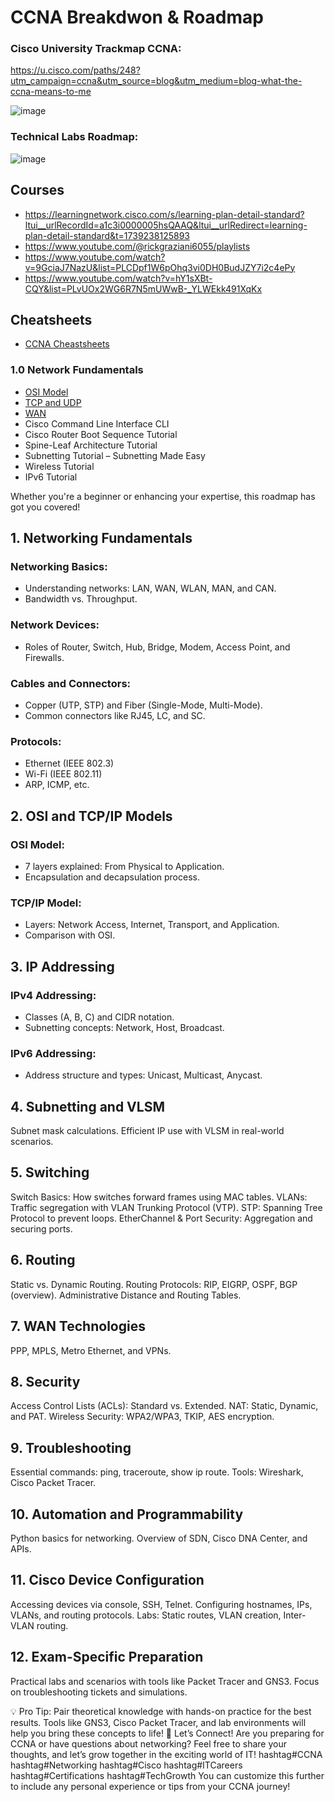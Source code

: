 # CCNA Breakdwon & Roadmap

### Cisco University Trackmap CCNA:

https://u.cisco.com/paths/248?utm_campaign=ccna&utm_source=blog&utm_medium=blog-what-the-ccna-means-to-me

![image](https://github.com/user-attachments/assets/76ac865d-6a3b-4145-8d6e-cfe6f22654c5)

### Technical Labs Roadmap:

![image](https://github.com/user-attachments/assets/a22b9a55-bf2b-447b-a47f-386b79b2b554)

## Courses

- https://learningnetwork.cisco.com/s/learning-plan-detail-standard?ltui__urlRecordId=a1c3i0000005hsQAAQ&ltui__urlRedirect=learning-plan-detail-standard&t=1739238125893
- https://www.youtube.com/@rickgraziani6055/playlists
- https://www.youtube.com/watch?v=9GciaJ7NazU&list=PLCDpf1W6pOhq3vi0DH0BudJZY7i2c4ePy
- https://www.youtube.com/watch?v=hY1sXBt-CQY&list=PLvUOx2WG6R7N5mUWwB-_YLWEkk491XqKx


## Cheatsheets

- [CCNA Cheastsheets](https://www.scribd.com/document/311054157/CCNA-Cheat-sheet)

### 1.0 Network Fundamentals

- [OSI Model](https://github.com/Fz3r0/Fz3r0_-_802.3_Ethernet_-_Knowledge-Base/blob/main/Network-Reference-Models/OSI-Model.md)
- [TCP and UDP](https://github.com/Fz3r0/Fz3r0_-_802.3_Ethernet_-_Knowledge-Base/blob/main/TCP_&_UDP/TCP_&_UDP.md)
- [WAN](https://github.com/Fz3r0/Fz3r0_-_802.3_Ethernet_-_Knowledge-Base/blob/main/WAN/WAN.md)
- Cisco Command Line Interface CLI
- Cisco Router Boot Sequence Tutorial
- Spine-Leaf Architecture Tutorial
- Subnetting Tutorial – Subnetting Made Easy
- Wireless Tutorial
- IPv6 Tutorial






Whether you're a beginner or enhancing your expertise, this roadmap has got you covered!

## 1. Networking Fundamentals

### Networking Basics:
- Understanding networks: LAN, WAN, WLAN, MAN, and CAN.
- Bandwidth vs. Throughput.

### Network Devices:
- Roles of Router, Switch, Hub, Bridge, Modem, Access Point, and Firewalls.

### Cables and Connectors:
- Copper (UTP, STP) and Fiber (Single-Mode, Multi-Mode).
- Common connectors like RJ45, LC, and SC.

### Protocols:

- Ethernet (IEEE 802.3)
- Wi-Fi (IEEE 802.11)
- ARP, ICMP, etc.

## 2. OSI and TCP/IP Models

### OSI Model:

- 7 layers explained: From Physical to Application.
- Encapsulation and decapsulation process.

### TCP/IP Model:

- Layers: Network Access, Internet, Transport, and Application.
- Comparison with OSI.

## 3. IP Addressing

### IPv4 Addressing:

- Classes (A, B, C) and CIDR notation.
- Subnetting concepts: Network, Host, Broadcast.

### IPv6 Addressing:

- Address structure and types: Unicast, Multicast, Anycast.

## 4. Subnetting and VLSM

Subnet mask calculations.
Efficient IP use with VLSM in real-world scenarios.

##  5. Switching
Switch Basics: How switches forward frames using MAC tables.
VLANs: Traffic segregation with VLAN Trunking Protocol (VTP).
STP: Spanning Tree Protocol to prevent loops.
EtherChannel & Port Security: Aggregation and securing ports.

##  6. Routing
Static vs. Dynamic Routing.
Routing Protocols: RIP, EIGRP, OSPF, BGP (overview).
Administrative Distance and Routing Tables.

## 7. WAN Technologies
PPP, MPLS, Metro Ethernet, and VPNs.

## 8. Security
Access Control Lists (ACLs): Standard vs. Extended.
NAT: Static, Dynamic, and PAT.
Wireless Security: WPA2/WPA3, TKIP, AES encryption.

## 9. Troubleshooting
Essential commands: ping, traceroute, show ip route.
Tools: Wireshark, Cisco Packet Tracer.

## 10. Automation and Programmability
Python basics for networking.
Overview of SDN, Cisco DNA Center, and APIs.

## 11. Cisco Device Configuration
Accessing devices via console, SSH, Telnet.
Configuring hostnames, IPs, VLANs, and routing protocols.
Labs: Static routes, VLAN creation, Inter-VLAN routing.

## 12. Exam-Specific Preparation
Practical labs and scenarios with tools like Packet Tracer and GNS3.
Focus on troubleshooting tickets and simulations.

💡 Pro Tip: Pair theoretical knowledge with hands-on practice for the best results. Tools like GNS3, Cisco Packet Tracer, and lab environments will help you bring these concepts to life!
💬 Let’s Connect!
 Are you preparing for CCNA or have questions about networking? Feel free to share your thoughts, and let’s grow together in the exciting world of IT!
hashtag#CCNA hashtag#Networking hashtag#Cisco hashtag#ITCareers hashtag#Certifications hashtag#TechGrowth
You can customize this further to include any personal experience or tips from your CCNA journey!
